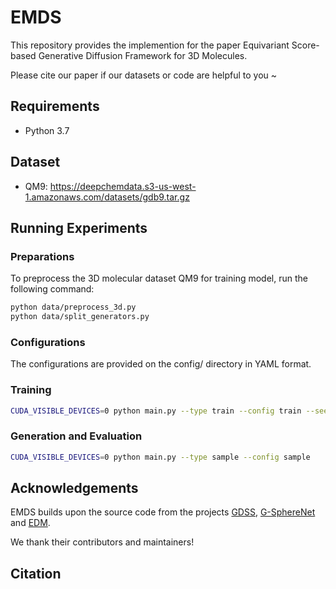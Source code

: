 # EMDS
This repository provides the implemention for the paper Equivariant Score-based Generative Diffusion Framework for 3D Molecules.

Please cite our paper if our datasets or code are helpful to you ~

## Requirements
* Python 3.7


## Dataset
* QM9: https://deepchemdata.s3-us-west-1.amazonaws.com/datasets/gdb9.tar.gz


## Running Experiments
### Preparations
To preprocess the 3D molecular dataset QM9 for training model, run the following command:
```bash
python data/preprocess_3d.py
python data/split_generators.py
```

### Configurations
The configurations are provided on the config/ directory in YAML format.

### Training
```bash
CUDA_VISIBLE_DEVICES=0 python main.py --type train --config train --seed 42
```

### Generation and Evaluation
```bash
CUDA_VISIBLE_DEVICES=0 python main.py --type sample --config sample
```

## Acknowledgements
EMDS builds upon the source code from the projects [GDSS](https://github.com/harryjo97/gdss), [G-SphereNet](https://github.com/divelab/DIG/tree/dig-stable) and [EDM](https://github.com/ehoogeboom/e3_diffusion_for_molecules).

We thank their contributors and maintainers!

## Citation
